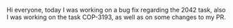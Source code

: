 
Hi everyone, today I was working on a bug fix regarding the 2042 task, also I was working on the task COP-3193,  as well as on some changes to my PR.
